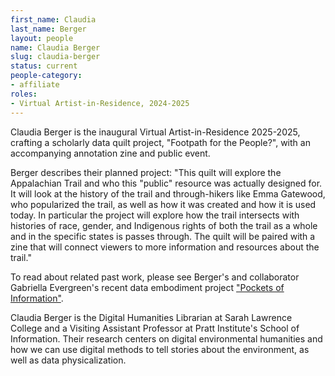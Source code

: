 ```yaml
---
first_name: Claudia
last_name: Berger
layout: people
name: Claudia Berger
slug: claudia-berger
status: current
people-category:
- affiliate
roles:
- Virtual Artist-in-Residence, 2024-2025
---
```

Claudia Berger is the inaugural Virtual Artist-in-Residence 2025-2025, crafting a scholarly data quilt project, "Footpath for the People?", with an accompanying annotation zine and public event. 

Berger describes their planned project: "This quilt will explore the Appalachian Trail and who this "public" resource was actually designed for. It will look at the history of the trail and through-hikers like Emma Gatewood, who popularized the trail, as well as how it was created and how it is used today. In particular the project will explore how the trail intersects with histories of race, gender, and Indigenous rights of both the trail as a whole and in the specific states is passes through. The quilt will be paired with a zine that will connect viewers to more information and resources about the trail."

To read about related past work, please see Berger's and collaborator Gabriella Evergreen's recent data embodiment project ["Pockets of Information"](https://storymaps.arcgis.com/stories/9f1d23f02fa8483f884c1b6d20bf0762).

Claudia Berger is the Digital Humanities Librarian at Sarah Lawrence College and a Visiting Assistant Professor at Pratt Institute's School of Information. Their research centers on digital environmental humanities and how we can use digital methods to tell stories about the environment, as well as data physicalization.
